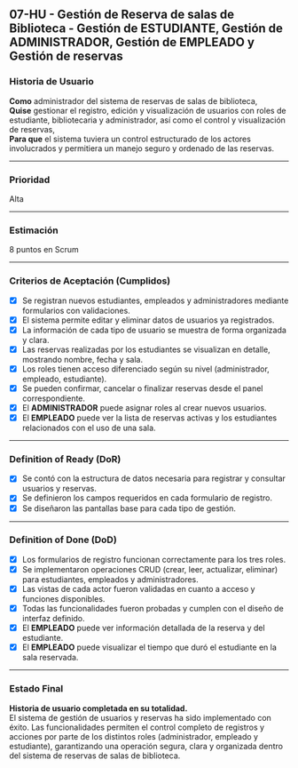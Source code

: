 ## 07-HU - Gestión de Reserva de salas de Biblioteca - Gestión de ESTUDIANTE, Gestión de ADMINISTRADOR, Gestión de EMPLEADO y Gestión de reservas

### Historia de Usuario

**Como** administrador del sistema de reservas de salas de biblioteca,  
**Quise** gestionar el registro, edición y visualización de usuarios con roles de estudiante, bibliotecaria y administrador, así como el control y visualización de reservas,  
**Para que** el sistema tuviera un control estructurado de los actores involucrados y permitiera un manejo seguro y ordenado de las reservas.

---

### Prioridad

Alta

---

### Estimación

8 puntos en Scrum

---

### Criterios de Aceptación (Cumplidos)

- [x] Se registran nuevos estudiantes, empleados y administradores mediante formularios con validaciones.
- [x] El sistema permite editar y eliminar datos de usuarios ya registrados.
- [x] La información de cada tipo de usuario se muestra de forma organizada y clara.
- [x] Las reservas realizadas por los estudiantes se visualizan en detalle, mostrando nombre, fecha y sala.
- [x] Los roles tienen acceso diferenciado según su nivel (administrador, empleado, estudiante).
- [x] Se pueden confirmar, cancelar o finalizar reservas desde el panel correspondiente.
- [x] El **ADMINISTRADOR** puede asignar roles al crear nuevos usuarios.
- [x] El **EMPLEADO** puede ver la lista de reservas activas y los estudiantes relacionados con el uso de una sala.

---

### Definition of Ready (DoR)

- [x] Se contó con la estructura de datos necesaria para registrar y consultar usuarios y reservas.
- [x] Se definieron los campos requeridos en cada formulario de registro.
- [x] Se diseñaron las pantallas base para cada tipo de gestión.

---

### Definition of Done (DoD)

- [x] Los formularios de registro funcionan correctamente para los tres roles.
- [x] Se implementaron operaciones CRUD (crear, leer, actualizar, eliminar) para estudiantes, empleados y administradores.
- [x] Las vistas de cada actor fueron validadas en cuanto a acceso y funciones disponibles.
- [x] Todas las funcionalidades fueron probadas y cumplen con el diseño de interfaz definido.
- [x] El **EMPLEADO** puede ver información detallada de la reserva y del estudiante.
- [x] El **EMPLEADO** puede visualizar el tiempo que duró el estudiante en la sala reservada.

---

### Estado Final

**Historia de usuario completada en su totalidad.**  
El sistema de gestión de usuarios y reservas ha sido implementado con éxito. Las funcionalidades permiten el control completo de registros y acciones por parte de los distintos roles (administrador, empleado y estudiante), garantizando una operación segura, clara y organizada dentro del sistema de reservas de salas de biblioteca.
